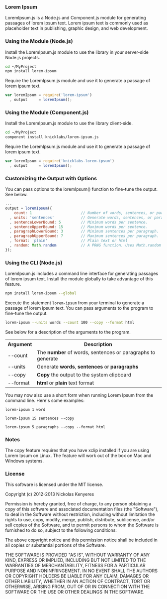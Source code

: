 ### Lorem Ipsum

LoremIpsum.js is a Node.js and Component.js module for generating passages of lorem ipsum text. Lorem ipsum text is commonly used as placeholder text in publishing, graphic design, and web development.

### Using the Module (Node.js)

Install the LoremIpsum.js module to use the library in your server-side Node.js projects.
```bash
cd ~/MyProject
npm install lorem-ipsum
```

Require the LoremIpsum.js module and use it to generate a passage of lorem ipsum text.

```javascript
var loremIpsum = require('lorem-ipsum')
  , output     = loremIpsum();
```

### Using the Module (Component.js)

Install the LoremIpsum.js module to use the library client-side.

```bash
cd ~/MyProject
component install knicklabs/lorem-ipsum.js
```

Require the LoremIpsum.js module and use it to generate a passage of lorem ipsum text.

```javascript
var loremIpsum = require('knicklabs-lorem-ipsum')
  , output     = loremIpsum();
```

### Customizing the Output with Options

You can pass options to the loremIpsum() function to fine-tune the output. See below.

```javascript
...
output = loremIpsum({
    count: 1                      // Number of words, sentences, or paragraphs to generate.
  , units: 'sentences'            // Generate words, sentences, or paragraphs.
  , sentenceLowerBound: 5         // Minimum words per sentence.
  , sentenceUpperBound: 15        // Maximum words per sentence.
  , paragraphLowerBound: 3        // Minimum sentences per paragraph.
  , paragraphUpperBound: 7        // Maximum sentences per paragraph.
  , format: 'plain'               // Plain text or html
  , random: Math.random           // A PRNG function. Uses Math.random by default
});
```

### Using the CLI (Node.js)

LoremIpsum.js includes a command line interface for generating passages of lorem ipsum text. Install the module globally to take advantage of this feature.

```bash
npm install lorem-ipsum --global
```

Execute the statement `lorem-ipsum` from your terminal to generate a passage of lorem ipsum text. You can pass arguments to the program to fine-tune the output.

```bash
lorem-ipsum --units words --count 100 --copy --format html
```

See below for a description of the arguments to the program.

<table>
  <tr>
    <th>Argument</th>
    <th>Description</th>
  </tr>
  <tr>
    <td>--count</td>
    <td>The <strong>number</strong> of words, sentences or paragraphs to generate</td>
  </tr>
  <tr>
    <td>--units</td>
    <td>Generate <strong>words</strong>, <strong>sentences</strong> or <strong>paragraphs</strong></td>
  </tr>
  <tr>
    <td>--copy</td>
    <td><strong>Copy</strong> the output to the system clipboard</td>
  </tr>
  <tr>
    <td>--format</td>
    <td><strong>html</strong> or <strong>plain</strong> text format</td>
  </tr>
</table>

You may now also use a short form when running Lorem Ipsum from the command line. Here's some examples:

```
lorem-ipsum 1 word
```

```
lorem-ipsum 15 sentences --copy
```

```
lorem-ipsum 5 paragraphs --copy --format html
```

### Notes

The copy feature requires that you have xclip installed if you are using Lorem Ipsum on Linux. The feature will work out of the box on Mac and Windows systems.

### License

This software is licensed under the MIT license.

Copyright (c) 2012-2013 Nickolas Kenyeres

Permission is hereby granted, free of charge, to any person obtaining a copy of this software and associated documentation files (the "Software"), to deal in the Software without restriction, including without limitation the rights to use, copy, modify, merge, publish, distribute, sublicense, and/or sell copies of the Software, and to permit persons to whom the Software is furnished to do so, subject to the following conditions:

The above copyright notice and this permission notice shall be included in all copies or substantial portions of the Software.

THE SOFTWARE IS PROVIDED "AS IS", WITHOUT WARRANTY OF ANY KIND, EXPRESS OR IMPLIED, INCLUDING BUT NOT LIMITED TO THE WARRANTIES OF MERCHANTABILITY, FITNESS FOR A PARTICULAR PURPOSE AND NONINFRINGEMENT. IN NO EVENT SHALL THE AUTHORS OR COPYRIGHT HOLDERS BE LIABLE FOR ANY CLAIM, DAMAGES OR OTHER LIABILITY, WHETHER IN AN ACTION OF CONTRACT, TORT OR OTHERWISE, ARISING FROM, OUT OF OR IN CONNECTION WITH THE SOFTWARE OR THE USE OR OTHER DEALINGS IN THE SOFTWARE.
